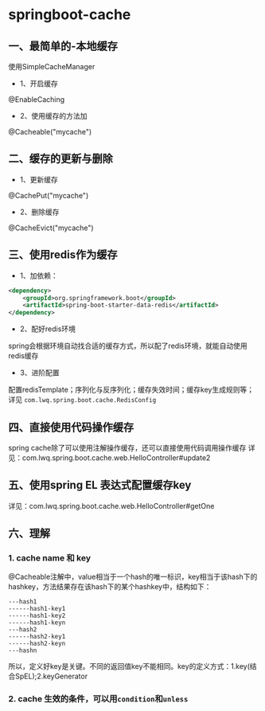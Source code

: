 # springboot-cache

## 一、最简单的-本地缓存

使用SimpleCacheManager

- 1、开启缓存 

@EnableCaching

- 2、使用缓存的方法加 

@Cacheable("mycache")

## 二、缓存的更新与删除
- 1、更新缓存

@CachePut("mycache")

- 2、删除缓存

@CacheEvict("mycache")

## 三、使用redis作为缓存
- 1、加依赖：
```xml
<dependency>
    <groupId>org.springframework.boot</groupId>
    <artifactId>spring-boot-starter-data-redis</artifactId>
</dependency>
```
- 2、配好redis环境

spring会根据环境自动找合适的缓存方式，所以配了redis环境，就能自动使用redis缓存

- 3、进阶配置

配置redisTemplate；序列化与反序列化；缓存失效时间；缓存key生成规则等；详见
`com.lwq.spring.boot.cache.RedisConfig`

## 四、直接使用代码操作缓存
spring cache除了可以使用注解操作缓存，还可以直接使用代码调用操作缓存
详见：com.lwq.spring.boot.cache.web.HelloController#update2

## 五、使用spring EL 表达式配置缓存key
详见：com.lwq.spring.boot.cache.web.HelloController#getOne

## 六、理解
### 1. cache name 和 key
@Cacheable注解中，value相当于一个hash的唯一标识，key相当于该hash下的hashkey，方法结果存在该hash下的某个hashkey中，结构如下：
```
---hash1
------hash1-key1
------hash1-key2
------hash1-keyn
---hash2
------hash2-key1
------hash2-keyn
---hashn
```
所以，定义好key是关键。不同的返回值key不能相同。key的定义方式：1.key(结合SpEL);2.keyGenerator
### 2. cache 生效的条件，可以用`condition`和`unless`


